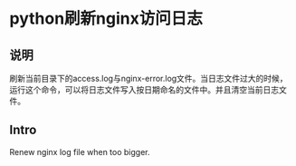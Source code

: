 # python刷新nginx访问日志

## 说明

刷新当前目录下的access.log与nginx-error.log文件。当日志文件过大的时候，运行这个命令，可以将日志文件写入按日期命名的文件中。并且清空当前日志文件。

## Intro

 Renew nginx log file when too bigger.